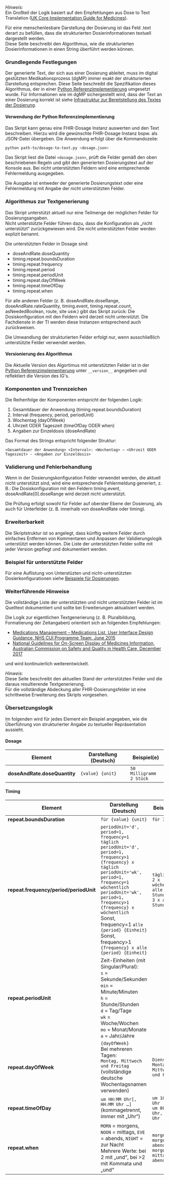 *Hinweis:*  
Ein Großteil der Logik basiert auf den Empfehlungen aus Dose to Text Translation ([UK Core Implementation Guide for Medicines](https://simplifier.net/guide/ukcoreimplementationguideformedicines/DosetoTextTranslation?version=current)).

Für eine menschenlesbare Darstellung der Dosierung ist das Feld .text derart zu befüllen, dass die strukturierten Dosierinformationen textuell dargestellt werden.  
Diese Seite beschreibt den Algorithmus, wie die strukturierten Dosierinformationen in einen String überführt werden können.

### Grundlegende Festlegungen

Der generierte Text, der sich aus einer Dosierung ableitet, muss im digital gestützten Medikationsprozess (dgMP) immer exakt der strukturierten Darstellung entsprechen. Diese Seite beschreibt die Spezifikation dieses Algorithmus, der in einer [Python Referenzimplementierung](./dosage-to-text.py) umgesetzt wurde.
Für Informationen wie im dgMP sichergestellt wird, dass der Text an einer Dosierung korrekt ist siehe [Infrastruktur zur Bereitstellung des Textes der Dosierung](./dosierung-text-hinzufuegen.html).

#### Verwendung der Python Referenzimplementierung
Das Skript kann genau eine FHIR-Dosage Instanz auswerten und den Text beschreiben. Hierzu wird die gewünschte FHIR-Dosage Instanz bspw. als JSON-Datei übergeben. Die Anwendung erfolgt über die Kommandozeile:

```bash
python path-to/dosage-to-text.py <dosage.json>
```

Das Skript liest die Datei `<dosage.json>`, prüft die Felder gemäß den oben beschriebenen Regeln und gibt den generierten Dosierungstext auf der Konsole aus. Bei nicht unterstützten Feldern wird eine entsprechende Fehlermeldung ausgegeben.

Die Ausgabe ist entweder der generierte Dosierungstext oder eine Fehlermeldung mit Angabe der nicht unterstützten Felder.

### Algorithmus zur Textgenerierung

Das Skript unterstützt aktuell nur eine Teilmenge der möglichen Felder für Dosierungsangaben.  
Nicht unterstützte Felder führen dazu, dass die Konfiguration als „nicht unterstützt“ zurückgewiesen wird. Die nicht unterstützten Felder werden explizit benannt.

Die unterstützten Felder in Dosage sind:
  - doseAndRate.doseQuantity
  - timing.repeat.boundsDuration
  - timing.repeat.frequency
  - timing.repeat.period
  - timing.repeat.periodUnit
  - timing.repeat.dayOfWeek
  - timing.repeat.timeOfDay
  - timing.repeat.when

Für alle anderen Felder (z. B. doseAndRate.doseRange, doseAndRate.rateQuantity, timing.event, timing.repeat.count, asNeededBoolean, route, site usw.) gibt das Skript zurück:
Die Dosiskonfiguration mit den Feldern <Liste> wird derzeit nicht unterstützt. Die Fachdienste in der TI werden diese Instanzen entsprechend auch zurückweisen.

Die Umwandlung der strukturierten Felder erfolgt nur, wenn ausschließlich unterstützte Felder verwendet werden.

#### Versionierung des Algorithmus

Die Aktuelle Version des Algortimus mit unterstützten Felder ist in der [Python Referenzimplementierung](./dosage-to-text.py) unter `__version__` angegeben und reflektiert die Version des IG's.

### Komponenten und Trennzeichen

Die Reihenfolge der Komponenten entspricht der folgenden Logik:

  1. Gesamtdauer der Anwendung (timing.repeat.boundsDuration)
  2. Interval (frequency, period, periodUnit)
  3. Wochentag (dayOfWeek)
  4. Uhrzeit ODER Tageszeit (timeOfDay ODER when)
  5. Angaben zur Einzeldosis (doseAndRate)

Das Format des Strings entspricht folgender Struktur:
```
<Gesamtdauer der Anwendung> <Interval>: <Wochentag> — <Uhrzeit ODER Tageszeit> - <Angaben zur Einzeldosis>
```

### Validierung und Fehlerbehandlung

Wenn in der Dosierungskonfiguration Felder verwendet werden, die aktuell nicht unterstützt sind, wird eine entsprechende Fehlermeldung generiert, z. B.:
Die Dosiskonfiguration mit den Feldern timing.event, doseAndRate[0].doseRange wird derzeit nicht unterstützt.

Die Prüfung erfolgt sowohl für Felder auf oberster Ebene der Dosierung, als auch für Unterfelder (z. B. innerhalb von doseAndRate oder timing).

### Erweiterbarkeit

Die Skriptstruktur ist so angelegt, dass künftig weitere Felder durch einfaches Entfernen von Kommentaren und Anpassen der Validierungslogik unterstützt werden können.
Die Liste der unterstützten Felder sollte mit jeder Version gepflegt und dokumentiert werden.

### Beispiel für unterstützte Felder

Für eine Auflistung von Unterstüzten und nicht-unterstützten Dosierkonfigurationen siehe [Beispiele für Dosierungen](./dosierung-beispiele.html).

### Weiterführende Hinweise

Die vollständige Liste der unterstützten und nicht unterstützten Felder ist im Quelltext dokumentiert und sollte bei Erweiterungen aktualisiert werden.

Die Logik zur eigentlichen Textgenerierung (z. B. Pluralbildung, Formatierung der Zeitangaben) orientiert sich an folgenden Empfehlungen:
- [Medications Management – Medications List, User Interface Design Guidance, NHS CUI Programme Team, June 2015](https://webarchive.nationalarchives.gov.uk/ukgwa/20160921150545/http://systems.digital.nhs.uk/data/cui/uig)
- [National Guidelines for On-Screen Display of Medicines Information, Australian Commission on Safety and Quality in Health Care, December 2017](https://www.safetyandquality.gov.au/sites/default/files/migrated/National-guidelines-for-on-screen-display-of-medicines-information.pdf)

und wird kontinuierlich weiterentwickelt.

*Hinweis:*  
Diese Seite beschreibt den aktuellen Stand der unterstützten Felder und die daraus resultierende Textgenerierung.  
Für die vollständige Abdeckung aller FHIR-Dosierungsfelder ist eine schrittweise Erweiterung des Skripts vorgesehen.

### Übersetzungslogik

Im folgenden wird für jedes Element ein Beispiel angegeben, wie die Überführung von strukturierter Angabe zu textueller Repräsentation aussieht.

#### Dosage

| Element                       | Darstellung (Deutsch)         | Beispiel(e)           |
|-------------------------------|-------------------------------|-----------------------|
| **doseAndRate.doseQuantity**  | `{value} {unit}`              | `50 Milligramm`<br>`2 Stück` |

#### Timing

| Element                | Darstellung (Deutsch)                    | Beispiel(e)                    |
|------------------------|------------------------------------------|--------------------------------|
| **repeat.boundsDuration** | `für {value} {unit}`                 | `für 7 Tage`                   |
| **repeat.frequency/period/periodUnit**      | `periodUnit='d', period=1, frequency=1` `täglich`<br>`periodUnit='d', period=1, frequency>1` `{frequency} x täglich`<br>`periodUnit='wk', period=1, frequency=1` `wöchentlich`<br>`periodUnit='wk', period=1, frequency>1` `{frequency} x wöchentlich`<br>Sonst, frequency=1 `alle {period} {Einheit}`<br>Sonst, frequency>1 `{frequency} x alle {period} {Einheit}` | `täglich`<br>`2 x wöchentlich`<br>`alle 8 Stunden`<br>`3 x alle 8 Stunden` |
| **repeat.periodUnit**     | Zeit-Einheiten (mit Singular/Plural):<br>`s` = Sekunde/Sekunden<br>`min` = Minute/Minuten<br>`h` = Stunde/Stunden<br>`d` = Tag/Tage<br>`wk` = Woche/Wochen<br>`mo` = Monat/Monate<br>`a` = Jahr/Jahre | |                                |
| **repeat.dayOfWeek**      | `{dayOfWeek}`<br>Bei mehreren Tagen:<br>`Montag, Mittwoch und Freitag`<br>(vollständige deutsche Wochentagsnamen verwenden) | `Dienstag`<br>`Montag, Mittwoch und Freitag` |
| **repeat.timeOfDay**      | `um HH:MM Uhr[, HH:MM Uhr …]` (kommagetrennt, immer mit „Uhr“) | `um 10:00 Uhr`<br>`um 08:00 Uhr, 15:00 Uhr`                    |
| **repeat.when**           | `MORN` = morgens, `NOON` = mittags, `EVE` = abends, `NIGHT` = zur Nacht<br>Mehrere Werte: bei 2 mit „und“, bei >2 mit Kommata und „und“ | `morgens`<br>`morgens und abends`<br>`morgens, mittags und abends`        |